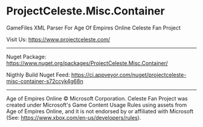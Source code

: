 ﻿# ProjectCeleste.Misc.Container

GameFiles XML Parser For Age Of Empires Online Celeste Fan Project
		
Visit Us: https://www.projectceleste.com/
		
-------------------------------------------------------------------------------

Nuget Package: https://www.nuget.org/packages/ProjectCeleste.Misc.Container/

Nigthly Build Nuget Feed: https://ci.appveyor.com/nuget/projectceleste-misc-container-s72ccyk4g68n

-------------------------------------------------------------------------------

Age of Empires Online © Microsoft Corporation. Celeste Fan Project was created under Microsoft's Game Content Usage Rules using assets from Age of Empires Online, and it is not endorsed by or affiliated with Microsoft (See: https://www.xbox.com/en-us/developers/rules).